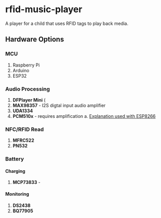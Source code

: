 # rfid-music-player

A player for a child that uses RFID tags to play back media.

## Hardware Options

### MCU
1. Raspberry Pi
2. Arduino
3. ESP32

### Audio Processing
1. **DFPlayer Mini** (
2. **MAX98357** - I2S digtal input audio amplifier
3. **UDA1334**
4. **PCM510x** - requires amplification
   a. [Explanation used with ESP8266](http://www.nihamkin.com/pcm-audio-on-esp8266-using-the-pcm5102-chip.html)

### NFC/RFID Read
1. **MFRC522**
2. **PN532**

### Battery
#### Charging
1. **MCP73833** - 

#### Monitoring
1. **DS2438**
2. **BQ77905**

